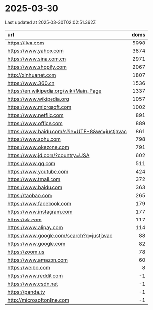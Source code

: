 # 2025-03-30

<!-- BEGIN -->
Last updated at 2025-03-30T02:02:51.362Z

url | doms
:- | -:
https://live.com | 5998
https://www.yahoo.com | 3874
https://www.sina.com.cn | 2971
https://www.shopify.com | 2067
http://xinhuanet.com | 1807
https://www.360.cn | 1536
https://en.wikipedia.org/wiki/Main_Page | 1337
https://www.wikipedia.org | 1057
https://www.microsoft.com | 1002
https://www.netflix.com | 891
https://www.office.com | 889
https://www.baidu.com/s?ie=UTF-8&wd=justjavac | 861
https://www.sohu.com | 798
https://www.okezone.com | 791
https://www.jd.com/?country=USA | 602
https://www.qq.com | 511
https://www.youtube.com | 424
https://www.tmall.com | 372
https://www.baidu.com | 363
https://taobao.com | 265
https://www.facebook.com | 179
https://www.instagram.com | 177
https://vk.com | 117
https://www.alipay.com | 114
https://www.google.com/search?q=justjavac | 88
https://www.google.com | 82
https://zoom.us | 78
https://www.amazon.com | 60
https://weibo.com | 8
https://www.reddit.com | -1
https://www.csdn.net | -1
https://panda.tv | -1
http://microsoftonline.com | -1
<!-- END -->
